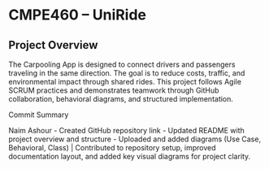 # CMPE460 – UniRide

## Project Overview

The Carpooling App is designed to connect drivers and passengers traveling in the same direction. The goal is to reduce costs, traffic, and environmental impact through shared rides. This project follows Agile SCRUM practices and demonstrates teamwork through GitHub collaboration, behavioral diagrams, and structured implementation.

Commit Summary 

Naim Ashour - Created GitHub repository link - Updated README with project overview and structure - Uploaded and added diagrams (Use Case, Behavioral, Class) | Contributed to repository setup, improved documentation layout, and added key visual diagrams for project clarity. 





